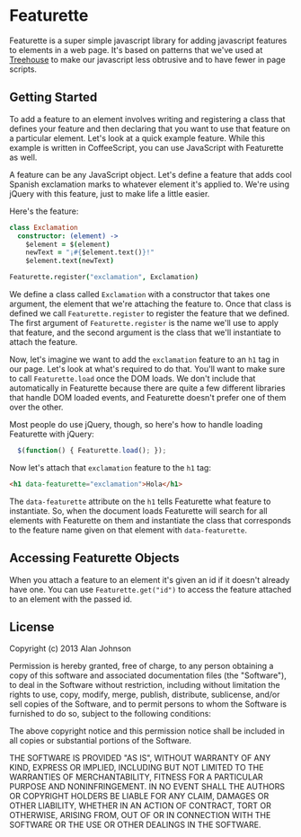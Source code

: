 Featurette
=====

Featurette is a super simple javascript library for adding javascript features to
elements in a web page. It's based on patterns that we've used at
[Treehouse](http://teamtreehouse.com) to make our javascript less
obtrusive and to have fewer in page scripts.

Getting Started
----

To add a feature to an element involves writing and registering a class that defines
your feature and then declaring that you want to use that feature on a
particular element. Let's look at a quick example feature. While this
example is written in CoffeeScript, you can use JavaScript with
Featurette as well.

A feature can be any JavaScript object. Let's define a feature that adds
cool Spanish exclamation marks to whatever element it's applied to.
We're using jQuery with this feature, just to make life a little easier.

Here's the feature:

```coffeescript
class Exclamation
  constructor: (element) ->
    $element = $(element)
    newText = "¡#{$element.text()}!"
    $element.text(newText)

Featurette.register("exclamation", Exclamation)
```

We define a class called `Exclamation` with a constructor that takes one
argument, the element that we're attaching the feature to. Once that
class is defined we call `Featurette.register` to register the feature
that we defined. The first argument of `Featurette.register` is the
name we'll use to apply that feature, and the second argument is the
class that we'll instantiate to attach the feature.

Now, let's imagine we want to add the `exclamation` feature to an `h1`
tag in our page. Let's look at what's required to do that. You'll want
to make sure to call `Featurette.load` once the DOM loads. We don't
include that automatically in Featurette because there are quite a few
different libraries that handle DOM loaded events, and Featurette
doesn't prefer one of them over the other.

Most people do use jQuery, though, so here's how to handle loading
Featurette with jQuery:

```javascript
  $(function() { Featurette.load(); });
```

Now let's attach that `exclamation` feature to the `h1` tag:

```html
<h1 data-featurette="exclamation">Hola</h1>
```

The `data-featurette` attribute on the `h1` tells Featurette what
feature to instantiate. So, when the document loads Featurette will
search for all elements with Featurette on them and instantiate the class
that corresponds to the feature name given on that element with
`data-featurette`.

Accessing Featurette Objects
-----

When you attach a feature to an element it's given an id if it doesn't
already have one. You can use `Featurette.get("id")` to access the feature attached to
an element with the passed id.

License
----

Copyright (c) 2013 Alan Johnson

Permission is hereby granted, free of charge, to any person obtaining a copy of this software and associated documentation files (the "Software"), to deal in the Software without restriction, including without limitation the rights to use, copy, modify, merge, publish, distribute, sublicense, and/or sell copies of the Software, and to permit persons to whom the Software is furnished to do so, subject to the following conditions:

The above copyright notice and this permission notice shall be included in all copies or substantial portions of the Software.

THE SOFTWARE IS PROVIDED "AS IS", WITHOUT WARRANTY OF ANY KIND, EXPRESS OR IMPLIED, INCLUDING BUT NOT LIMITED TO THE WARRANTIES OF MERCHANTABILITY, FITNESS FOR A PARTICULAR PURPOSE AND NONINFRINGEMENT. IN NO EVENT SHALL THE AUTHORS OR COPYRIGHT HOLDERS BE LIABLE FOR ANY CLAIM, DAMAGES OR OTHER LIABILITY, WHETHER IN AN ACTION OF CONTRACT, TORT OR OTHERWISE, ARISING FROM, OUT OF OR IN CONNECTION WITH THE SOFTWARE OR THE USE OR OTHER DEALINGS IN THE SOFTWARE.
